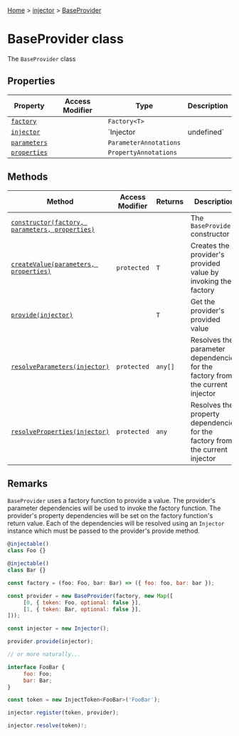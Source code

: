 [Home](./index) &gt; [injector](./injector.md) &gt; [BaseProvider](./injector.baseprovider.md)

# BaseProvider class

The `BaseProvider` class

## Properties

|  Property | Access Modifier | Type | Description |
|  --- | --- | --- | --- |
|  [`factory`](./injector.baseprovider.factory.md) |  | `Factory<T>` |  |
|  [`injector`](./injector.baseprovider.injector.md) |  | `Injector | undefined` |  |
|  [`parameters`](./injector.baseprovider.parameters.md) |  | `ParameterAnnotations` |  |
|  [`properties`](./injector.baseprovider.properties.md) |  | `PropertyAnnotations` |  |

## Methods

|  Method | Access Modifier | Returns | Description |
|  --- | --- | --- | --- |
|  [`constructor(factory, parameters, properties)`](./injector.baseprovider.constructor.md) |  |  | The `BaseProvider` constructor |
|  [`createValue(parameters, properties)`](./injector.baseprovider.createvalue.md) | `protected` | `T` | Creates the provider's provided value by invoking the factory |
|  [`provide(injector)`](./injector.baseprovider.provide.md) |  | `T` | Get the provider's provided value |
|  [`resolveParameters(injector)`](./injector.baseprovider.resolveparameters.md) | `protected` | `any[]` | Resolves the parameter dependencies for the factory from the current injector |
|  [`resolveProperties(injector)`](./injector.baseprovider.resolveproperties.md) | `protected` | `any` | Resolves the property dependencies for the factory from the current injector |

## Remarks

`BaseProvider` uses a factory function to provide a value. The provider's parameter dependencies will be used to invoke the factory function. The provider's property dependencies will be set on the factory function's return value. Each of the dependencies will be resolved using an `Injector` instance which must be passed to the provider's provide method.
```javascript
@injectable()
class Foo {}

@injectable()
class Bar {}

const factory = (foo: Foo, bar: Bar) => ({ foo: foo, bar: bar });

const provider = new BaseProvider(factory, new Map([
     [0, { token: Foo, optional: false }],
     [1, { token: Bar, optional: false }],
]));

const injector = new Injector();

provider.provide(injector);

// or more naturally...

interface FooBar {
     foo: Foo;
     bar: Bar;
}

const token = new InjectToken<FooBar>('FooBar');

injector.register(token, provider);

injector.resolve(token)!;

```
